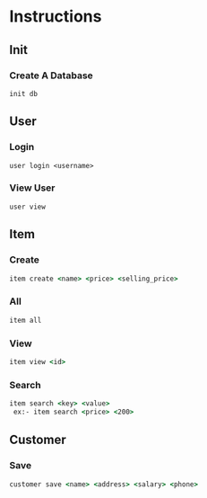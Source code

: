 # Instructions

## Init

### Create A Database

```
init db
```
## User

### Login

```
user login <username>
```

### View User

```
user view
```

## Item

### Create

```cmd
item create <name> <price> <selling_price>
```
### All

```cmd
item all
```

### View

```cmd
item view <id>
```
### Search

```cmd
item search <key> <value>
 ex:- item search <price> <200>
```
## Customer

### Save

```cmd
customer save <name> <address> <salary> <phone>
